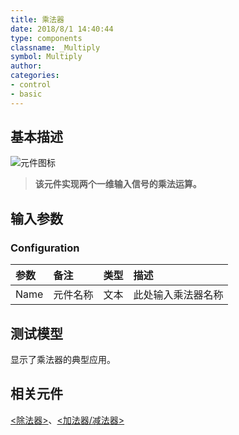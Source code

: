 ```yaml
---
title: 乘法器
date: 2018/8/1 14:40:44
type: components
classname: _Multiply
symbol: Multiply
author: 
categories: 
- control
- basic
---
```

## <span id="comp_desc">基本描述</span>
![元件图标]()

> **该元件实现两个一维输入信号的乘法运算。**

## <span id="comp_params">输入参数</span>
### <span id="comp_params_group_Configuration">Configuration</span>
| 参数 | 备注 | 类型 | 描述 |
| :--- | :--- | :--: | :--- |
| <span id="comp_params_param_Name">Name</span> | 元件名称 | 文本 | 此处输入乘法器名称 |

[Name]: #comp_params_param_Name "Name"

## <span id="comp_example">测试模型</span>
[<test Multiply>](<test link>)显示了乘法器的典型应用。

## <span id="comp_seealso">相关元件</span>
[<除法器>](<test link>)、[<加法器/减法器>](<test link>)
    



